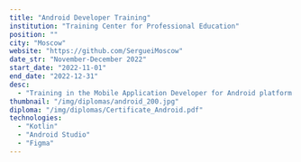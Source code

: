 ```yaml
---
title: "Android Developer Training"
institution: "Training Center for Professional Education"
position: ""
city: "Moscow"
website: "https://github.com/SergueiMoscow"
date_str: "November-December 2022"
start_date: "2022-11-01"
end_date: "2022-12-31"
desc:
  - "Training in the Mobile Application Developer for Android platform course"
thumbnail: "/img/diplomas/android_200.jpg"
diploma: "/img/diplomas/Certificate_Android.pdf"
technologies:
  - "Kotlin"
  - "Android Studio"
  - "Figma"
---
```

